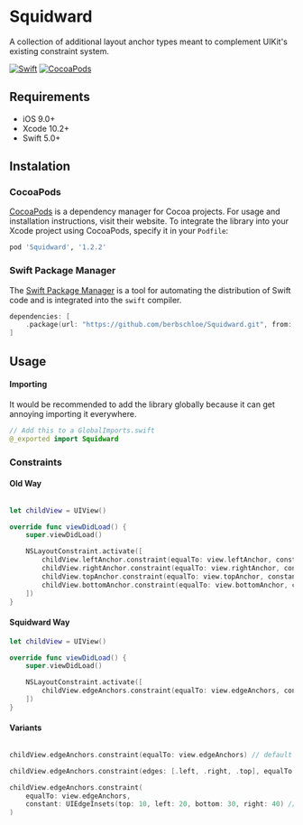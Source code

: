 # Squidward
A collection of additional layout anchor types meant to complement UIKit's existing constraint system.

[![Swift](https://img.shields.io/badge/swift-5.0-orange.svg)](https://developer.apple.com/swift/)
[![CocoaPods](https://img.shields.io/badge/pod-v1.2.2-blue.svg)](https://cocoapods.org/pods/Squidward)

## Requirements

- iOS 9.0+
- Xcode 10.2+
- Swift 5.0+

## Instalation

### CocoaPods

[CocoaPods](https://cocoapods.org) is a dependency manager for Cocoa projects. For usage and installation instructions, visit their website. To integrate the library into your Xcode project using CocoaPods, specify it in your `Podfile`:

```ruby
pod 'Squidward', '1.2.2'
```

### Swift Package Manager

The [Swift Package Manager](https://swift.org/package-manager/) is a tool for automating the distribution of Swift code and is integrated into the `swift` compiler.

```swift
dependencies: [
    .package(url: "https://github.com/berbschloe/Squidward.git", from: "1.2.2")
]
```

## Usage

#### Importing
It would be recommended to add the library globally because it can get annoying importing it everywhere.

```swift
// Add this to a GlobalImports.swift
@_exported import Squidward
```

### Constraints

#### Old Way

```swift

let childView = UIView()

override func viewDidLoad() {
    super.viewDidLoad()

    NSLayoutConstraint.activate([
        childView.leftAnchor.constraint(equalTo: view.leftAnchor, constant: 10),
        childView.rightAnchor.constraint(equalTo: view.rightAnchor, constant: 10),
        childView.topAnchor.constraint(equalTo: view.topAnchor, constant: -10),
        childView.bottomAnchor.constraint(equalTo: view.bottomAnchor, constant: -10),
    ])
}
```

#### Squidward Way

```swift
let childView = UIView()

override func viewDidLoad() {
    super.viewDidLoad()

    NSLayoutConstraint.activate([
        childView.edgeAnchors.constraint(equalTo: view.edgeAnchors, constant: 10)
    ])
}
```

#### Variants

```swift

childView.edgeAnchors.constraint(equalTo: view.edgeAnchors) // default zero constant

childView.edgeAnchors.constraint(edges: [.left, .right, .top], equalTo: view.edgeAnchors) // constrain specific edges

childView.edgeAnchors.constraint(
    equalTo: view.edgeAnchors, 
    constant: UIEdgeInsets(top: 10, left: 20, bottom: 30, right: 40) // custom insets with no need to apply a negative
)

```
